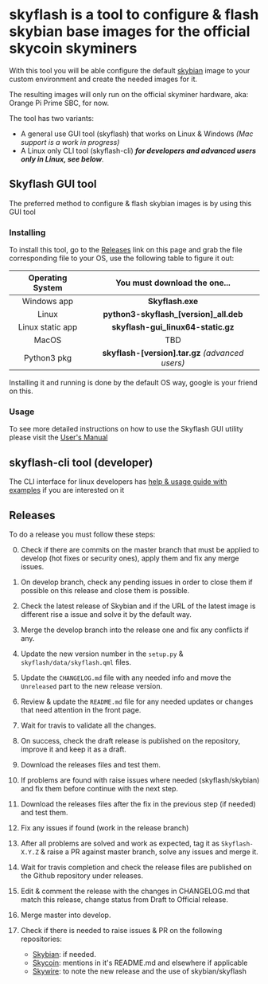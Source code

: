 # skyflash is a tool to configure & flash skybian base images for the official skycoin skyminers

With this tool you will be able configure the default [skybian](https://github.com/simelo/skybian) image to your custom environment and create the needed images for it.

The resulting images will only run on the official skyminer hardware, aka: Orange Pi Prime SBC, for now.

The tool has two variants:

* A general use GUI tool (skyflash) that works on Linux & Windows _(Mac support is a work in progress)_
* A Linux only CLI tool (skyflash-cli) **_for developers and advanced users only in Linux, see below_**.

## Skyflash GUI tool

The preferred method to configure & flash skybian images is by using this GUI tool

### Installing

To install this tool, go to the [Releases](https://github.com/skycoin/skyflash/releases) link on this page and grab the file corresponding file to your OS, use the following table to figure it out:

| Operating System | You must download the one... |
|:----------------:|:--------------------------------:|
| Windows app| **Skyflash.exe** |
| Linux | **python3-skyflash_[version]_all.deb** |
| Linux static app| **skyflash-gui_linux64-static.gz** |
| MacOS | TBD |
| Python3 pkg | **skyflash-[version].tar.gz**  _(advanced users)_| 

Installing it and running is done by the default OS way, google is your friend on this.

### Usage

To see more detailed instructions on how to use the Skyflash GUI utility please visit the [User's Manual](USER_MANUAL.md)

## skyflash-cli tool (developer)

The CLI interface for linux developers has [help & usage guide with examples](skyflash-cli_MANUAL.md) if you are interested on it

## Releases

To do a release you must follow these steps:

0. Check if there are commits on the master branch that must be applied to develop (hot fixes or security ones), apply them and fix any merge issues.
0. On develop branch, check any pending issues in order to close them if possible on this release and close them is possible.
0. Check the latest release of Skybian and if the URL of the latest image is different rise a issue and solve it by the default way.
0. Merge the develop branch into the release one and fix any conflicts if any.
0. Update the new version number in the `setup.py` & `skyflash/data/skyflash.qml` files.
0. Update the `CHANGELOG.md` file with any needed info and move the `Unreleased` part to the new release version.
0. Review & update the `README.md` file for any needed updates or changes that need attention in the front page.
0. Wait for travis to validate all the changes.
0. On success, check the draft release is published on the repository, improve it and keep it as a draft.
0. Download the releases files and test them.
0. If problems are found with raise issues where needed (skyflash/skybian) and fix them before continue with the next step.
0. Download the releases files after the fix in the previous step (if needed) and test them.
0. Fix any issues if found (work in the release branch)
0. After all problems are solved and work as expected, tag it as `Skyflash-X.Y.Z` & raise a PR against master branch, solve any issues and merge it.
0. Wait for travis completion and check the release files are published on the Github repository under releases.
0. Edit & comment the release with the changes in CHANGELOG.md that match this release, change status from Draft to Official release.
0. Merge master into develop.
0. Check if there is needed to raise issues & PR on the following repositories:

    * [Skybian](https://github.com/skycoin/skybian): if needed.
    * [Skycoin](https://github.com/skycoin/skycoin): mentions in it's README.md and elsewhere if applicable
    * [Skywire](https://github.com/skycoin/skywire): to note the new release and the use of skybian/skyflash